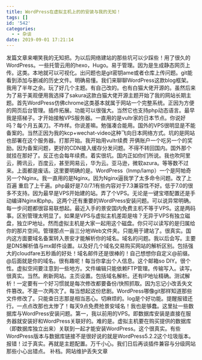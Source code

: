 ```yaml
---
title: WordPress在虚拟主机上的的安装与我的无知！
tags: []
id: '542'
categories:
  - - 杂谈
date: 2019-09-01 17:21:14
---
```


发篇文章来嘲笑我的无知把。为以后网络建站的那些坑可以少踩些！用了很久的WordPress。一些托管云用的hexo，Hugo。易于管理。因为是生成静态网页上传。这类。本地就可以可视化。出问题也是git密钥ame或者仓库上传问题。git能看到添加与删减的历史文件。明确易懂。我们来聊聊WordPress这款blog框架。我用了半年之余。玩了好几个主题。有自己改的。也有白猫大佬开源的。虽然后来为了易于美观便用我选择了sakura这款白猫大佬开源主题开始了我的网站长期主题。首先WordPress仿佛chrome这类基本就属于网站一个完整系统。正因为方便的网页后台管理。插件拓展。功能可以很强大。当然它也支持php动态语言。最早我是搭梯子。才开始接触VPS服务器。一直用的是vultr家的日本节点。你说好吗？每个月五美刀。不咋样。你说差嘛。勉强凑合能用。国外的VPS很明显是不能备案的。当然正因为我的kcp+wechat-video这种飞向日本网络方式。坑的是网站也部署在这个服务器。打那开始。我开始用vultr续费 开俩账户一个吃另一个的奖励。因为备案问题，更好的CDN接入缓存分发问题。不得不转回国内。国外那个就挂在那好了。反正也会每年续费。着实很坑。国内正如你们所说。我也吹阿里云，腾讯云，百度云，甚至网易云，华为云。亚马逊，微软azura。等等数不过来。上面都是废话。这里要明确的是。WordPress（lnmp/lamp）一个是阿帕奇另一个Nginx。我一直用的是Nginx。因为Nginx逼我学了太多命令问题。改了上百遍 重启了上千遍。php最好是7.0/7.1有些内容对于7.3兼容性不好。低于7.0的很多不支持。因为最早是VPS开始建的站。弄了个VPS。无论是一键宝塔配置还是手动编译Nginx和php。这两个还有重要的WordPress安装问题。可以说异常明确。每一步问题都很容易联想起。最近入手的景安国内免费主机不等于VPS。这是两码事。区别管理太明显了。如果是VPS与虚拟主机差距是啥？无异于VPS有独立磁盘，独立IP地址。然而虚拟主机是大家一起用这个磁盘。你只可以读写的是归属给你的那片空间。管理那点一亩三分地Web文件夹。只能用于建站了。很真实。国内这方面要域名备案转入景安才能解析你的域名。域名的问题。我以后会写。主要是DNS解析值与mx邮件设置。以及好几个域名交易购买网站的解析区别。包括强大的cloudfare五秒盾的好处！域名邮件还是很棒的！自己想想你自定义@前缀。@后面就是你的域名。很有趣呢！每当你拿出个人信息。这个邮箱so DIY。很个性。虚拟空间要注意到一些地方。文件编辑只能依赖FTP管理。传输写入。读写。很真实。当然。刷新网站。主页设置。包括域名解析。还有IP地址精确。测试解析！一定要有一个好习惯就是每次修改都要备份/快照抓取。因为忘记小改丢失文件篡改。不是一次两次了。每当想起这份悲剧。WordPress哪像git那样知道那些文件修改了。只能查日志那是相当恶心。切麻烦的。log是个好功能。提醒报错还行。一点点改那也太惨了！每天9点免费抢景安域名！我也是够蠢。这里扯一些数据库与WordPress安装问题。第一，我以前用的VPS。即数据库安装是直接在服务器就安装好和WordPress关联好的。难的是。虚拟主机要在购买提供的数据库（即数据库独立出来）关联到一起才能安装WordPress。这个很真实。有些WordPress版本与数据库链接不是很好说的就是WordPress5.2.2这个垃圾版本。报错！过于真实。再就是主题配置。万千小心。我们日后再谈插件兼容与分级网站那些小心出错点。 补档。网站维护丢失文章